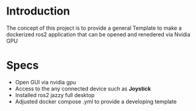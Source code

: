 # Introduction
The concept of this project is to provide a general Template to make a dockerized ros2 application that can be opened and renedered via Nvidia GPU
# Specs
- Open GUI via nvidia gpu
- Access to the any connected device such as **Joystick**
- Installed ros2 jazzy full desktop
- Adjusted docker compose .yml to provide a developing template
